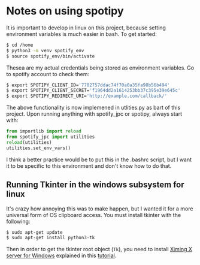 # Notes on using spotipy

It is important to develop in linux on this project, because setting environment variables is much easier in bash. To get started:

```bash
$ cd /home
$ python3 -m venv spotify_env
$ source spotify_env/bin/activate
```

Thesea are my actual credentials being stored as environment variables. Go to spotify account to check them:

```sh
$ export SPOTIPY_CLIENT_ID='7702757ddac74f70a0a35fa98b56b494'
$ export SPOTIPY_CLIENT_SECRET='f1964dd2a1614253bb37c395e39e645c'
$ export SPOTIPY_REDIRECT_URI='http://example.com/callback/'
```

The above functionality is now implemened in utlities.py as bart of this project. Upon running anything with spotify_jpc or spotipy, always start with:

```python
from importlib import reload
from spotify_jpc import utilities
reload(utilities)
utilities.set_env_vars()
```

I think a better practice would be to put this in the .bashrc script, but I want it to be specific to this environment and don't know how to do that.

## Running Tkinter in the windows subsystem for linux

It's crazy how annoying this was to make happen, but I wanted it for a more universal form of OS clipboard access. You must install tkinter with the following:

```sh
$ sudo apt-get update
$ sudo apt-get install python3-tk
```

Then in order to get the tkinter root object (`Tk`), you need to install [Ximing X server for Windows](https://virtualizationreview.com/articles/2017/02/08/graphical-programs-on-windows-subsystem-on-linux.aspx) explained in this [tutorial](https://virtualizationreview.com/articles/2017/02/08/graphical-programs-on-windows-subsystem-on-linux.aspx). 